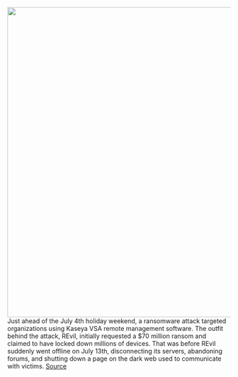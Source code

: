 <img src='https://cdn.vox-cdn.com/thumbor/fWAgJDDKjqfUQeab5n4rFt2z4FI=/0x0:2040x1360/1200x800/filters:focal(857x517:1183x843)/cdn.vox-cdn.com/uploads/chorus_image/image/69620455/acastro_170621_1777_0008.0.jpg' width='700px' /><br/>
Just ahead of the July 4th holiday weekend, a ransomware attack targeted organizations using Kaseya VSA remote management software. The outfit behind the attack, REvil, initially requested a $70 million ransom and claimed to have locked down millions of devices. That was before REvil suddenly went offline on July 13th, disconnecting its servers, abandoning forums, and shutting down a page on the dark web used to communicate with victims.
<a href='https://www.theverge.com/2021/7/22/22589643/ransomware-kaseya-vsa-decryptor-revil'> Source <a/>